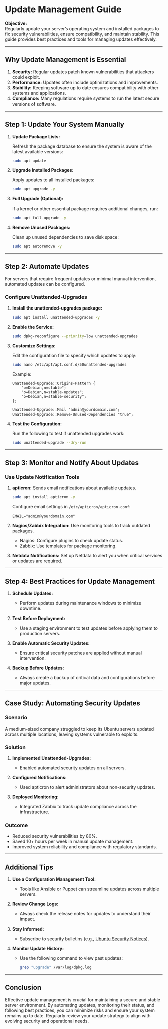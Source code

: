# Update Management Guide

**Objective:**  
Regularly update your server’s operating system and installed packages to fix security vulnerabilities, ensure compatibility, and maintain stability. This guide provides best practices and tools for managing updates effectively.

---

## Why Update Management is Essential

1. **Security:** Regular updates patch known vulnerabilities that attackers could exploit.
2. **Performance:** Updates often include optimizations and improvements.
3. **Stability:** Keeping software up to date ensures compatibility with other systems and applications.
4. **Compliance:** Many regulations require systems to run the latest secure versions of software.

---

## Step 1: Update Your System Manually

1. **Update Package Lists:**

   Refresh the package database to ensure the system is aware of the latest available versions:

   ```bash
   sudo apt update
   ```

2. **Upgrade Installed Packages:**

   Apply updates to all installed packages:

   ```bash
   sudo apt upgrade -y
   ```

3. **Full Upgrade (Optional):**

   If a kernel or other essential package requires additional changes, run:

   ```bash
   sudo apt full-upgrade -y
   ```

4. **Remove Unused Packages:**

   Clean up unused dependencies to save disk space:

   ```bash
   sudo apt autoremove -y
   ```

---

## Step 2: Automate Updates

For servers that require frequent updates or minimal manual intervention, automated updates can be configured.

### Configure Unattended-Upgrades

1. **Install the unattended-upgrades package:**

   ```bash
   sudo apt install unattended-upgrades -y
   ```

2. **Enable the Service:**

   ```bash
   sudo dpkg-reconfigure --priority=low unattended-upgrades
   ```

3. **Customize Settings:**

   Edit the configuration file to specify which updates to apply:

   ```bash
   sudo nano /etc/apt/apt.conf.d/50unattended-upgrades
   ```

   Example:

   ```plaintext
   Unattended-Upgrade::Origins-Pattern {
       "o=Debian,n=stable";
       "o=Debian,n=stable-updates";
       "o=Debian,n=stable-security";
   };

   Unattended-Upgrade::Mail "admin@yourdomain.com";
   Unattended-Upgrade::Remove-Unused-Dependencies "true";
   ```

4. **Test the Configuration:**

   Run the following to test if unattended upgrades work:

   ```bash
   sudo unattended-upgrade --dry-run
   ```

---

## Step 3: Monitor and Notify About Updates

### Use Update Notification Tools

1. **apticron:**
   Sends email notifications about available updates.

   ```bash
   sudo apt install apticron -y
   ```

   Configure email settings in `/etc/apticron/apticron.conf`:

   ```plaintext
   EMAIL="admin@yourdomain.com"
   ```

2. **Nagios/Zabbix Integration:**
   Use monitoring tools to track outdated packages.

   - Nagios: Configure plugins to check update status.
   - Zabbix: Use templates for package monitoring.

3. **Netdata Notifications:**
   Set up Netdata to alert you when critical services or updates are required.

---

## Step 4: Best Practices for Update Management

1. **Schedule Updates:**
   - Perform updates during maintenance windows to minimize downtime.

2. **Test Before Deployment:**
   - Use a staging environment to test updates before applying them to production servers.

3. **Enable Automatic Security Updates:**
   - Ensure critical security patches are applied without manual intervention.

4. **Backup Before Updates:**
   - Always create a backup of critical data and configurations before major updates.

---

## Case Study: Automating Security Updates

### Scenario
A medium-sized company struggled to keep its Ubuntu servers updated across multiple locations, leaving systems vulnerable to exploits.

### Solution
1. **Implemented Unattended-Upgrades:**
   - Enabled automated security updates on all servers.

2. **Configured Notifications:**
   - Used apticron to alert administrators about non-security updates.

3. **Deployed Monitoring:**
   - Integrated Zabbix to track update compliance across the infrastructure.

### Outcome
- Reduced security vulnerabilities by 80%.
- Saved 10+ hours per week in manual update management.
- Improved system reliability and compliance with regulatory standards.

---

## Additional Tips

1. **Use a Configuration Management Tool:**
   - Tools like Ansible or Puppet can streamline updates across multiple servers.

2. **Review Change Logs:**
   - Always check the release notes for updates to understand their impact.

3. **Stay Informed:**
   - Subscribe to security bulletins (e.g., [Ubuntu Security Notices](https://ubuntu.com/security/notices)).

4. **Monitor Update History:**
   - Use the following command to view past updates:

     ```bash
     grep "upgrade" /var/log/dpkg.log
     ```

---

## Conclusion

Effective update management is crucial for maintaining a secure and stable server environment. By automating updates, monitoring their status, and following best practices, you can minimize risks and ensure your system remains up to date. Regularly review your update strategy to align with evolving security and operational needs.

